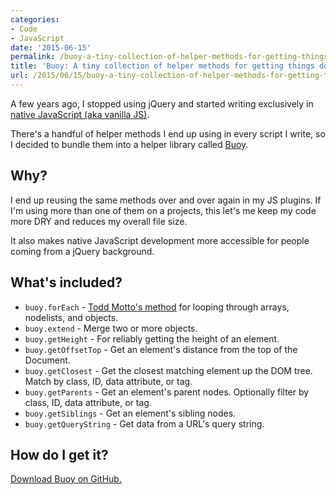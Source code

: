 ```yaml
---
categories:
- Code
- JavaScript
date: '2015-06-15'
permalink: /buoy-a-tiny-collection-of-helper-methods-for-getting-things-done-in-native-javascript/
title: 'Buoy: A tiny collection of helper methods for getting things done in native JavaScript'
url: /2015/06/15/buoy-a-tiny-collection-of-helper-methods-for-getting-things-done-in-native-javascript
---
```


A few years ago, I stopped using jQuery and started writing exclusively in [native JavaScript (aka vanilla JS)](/ditching-jquery/).

There's a handful of helper methods I end up using in every script I write, so I decided to bundle them into a helper library called [Buoy](https://github.com/cferdinandi/buoy).

## Why?

I end up reusing the same methods over and over again in my JS plugins. If I'm using more than one of them on a projects, this let's me keep my code more DRY and reduces my overall file size.

It also makes native JavaScript development more accessible for people coming from a jQuery background.

## What's included?

* `buoy.forEach` - [Todd Motto's method](https://github.com/toddmotto/foreach) for looping through arrays,
nodelists, and objects.
* `buoy.extend` - Merge two or more objects.
* `buoy.getHeight` - For reliably getting the height of an element.
* `buoy.getOffsetTop` - Get an element's distance from the top of the Document.
* `buoy.getClosest` - Get the closest matching element up the DOM tree. Match by class, ID, data attribute, or tag.
* `buoy.getParents` - Get an element's parent nodes. Optionally filter by class, ID, data attribute, or tag.
* `buoy.getSiblings` - Get an element's sibling nodes.
* `buoy.getQueryString` - Get data from a URL's query string.

## How do I get it?

[Download Buoy on GitHub.](https://github.com/cferdinandi/buoy)